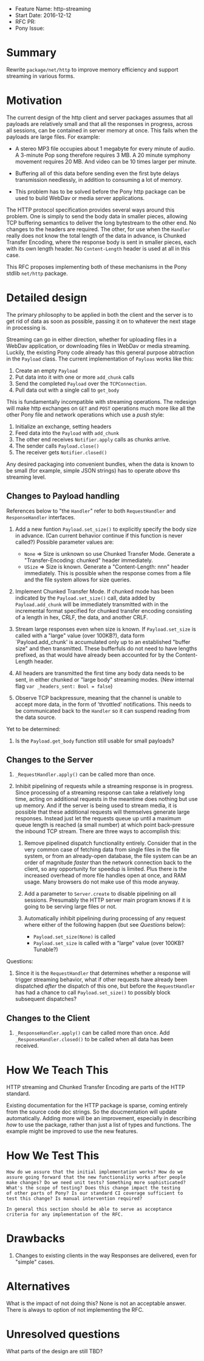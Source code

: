 - Feature Name: http-streaming
- Start Date: 2016-12-12
- RFC PR:
- Pony Issue:

# Summary

Rewrite `package/net/http` to improve memory efficiency and support streaming in various forms.

# Motivation

The current design of the http client and server packages assumes that all payloads are relatively small and that all the responses in progress, across all sessions, can be contained in server memory at once.  This fails when the payloads are large files.  For example:

* A stereo MP3 file occupies about 1 megabyte for every minute of audio.  A 3-minute Pop song therefore requires 3 MB.  A 20 minute symphony movement requires 20 MB.  And video can be 10 times larger per minute.

* Buffering all of this data before sending even the first byte delays transmission needlessly, in addition to consuming a lot of memory.

* This problem has to be solved before the Pony http package can be used to build WebDav or media server applications.

The HTTP protocol specification provides several ways around this problem.  One is simply to send the body data in smaller pieces, allowing TCP buffering semantics to deliver the long bytestream to the other end.  No changes to the headers are required.  The other, for use when the `Handler` really does not know the total length of the data in advance, is Chunked Transfer Encoding, where the response body is sent in smaller pieces, each with its own length header.  No `Content-Length` header is used at all in this case.

This RFC proposes implementing both of these mechanisms in the Pony stdlib `net/http` package.

# Detailed design

The primary philosophy to be applied in both the client and the server is to get rid of data as soon as possible, passing it on to whatever the next stage in processing is.

Streaming can go in either direction, whether for uploading files in a WebDav application, or downloading files in WebDav or media streaming.  Luckily, the existing Pony code already has this general purpose abtraction in the `Payload` class.  The current implementation of `Payloas` works like this:

1. Create an empty `Payload`
2. Put data into it with one or more `add_chunk` calls
3. Send the completed `Payload` over the `TCPConnection`.
4. Pull data out with a single call to `get_body`

This is fundamentally incompatible with streaming operations.  The redesign will make http exchanges on `GET` and `POST` operations much more like all the other Pony file and network operations which use a *push* style:

1. Initialize an exchange, setting headers
2. Feed data into the `Payload` with `add_chunk`
3. The other end receives `Notifier.apply` calls as chunks arrive.
4. The sender calls `Payload.close()`
5. The receiver gets `Notifier.closed()`

Any desired packaging into convenient bundles, when the data is known to be small (for example, simple JSON strings) has to operate *above* ths streaming level.

## Changes to Payload handling

References below to "the `Handler`" refer to both `RequestHandler` and `ResponseHandler` interfaces.

1. Add a new funtion `Payload.set_size()` to explicitly specify the body size in advance.  (Can current behavior continue if this function is never called?)  Possible parameter values are:
    * `None` => Size is unknown so use Chunked Transfer Mode.  Generate a "Transfer-Encoding: chunked" header immediately.
    * `USize` => Size is known.  Generate a "Content-Length: nnn" header immediately.  This is possible when the response comes from a file and the file system allows for size queries.

2. Implement Chunked Transfer Mode.  If chunked mode has been indicated by the `Payload.set_size()` call, data added by `Payload.add_chunk` will be immediately transmitted with in the incremental format specified for chunked transfer encoding consisting of a length in hex, CRLF, the data, and another CRLF.

3. Stream large responses even when size is known.  If `Payload.set_size` is called with a "large" value (over 100KB?), data form `Payload.add_chunk' is accumulated only up to an established "buffer size" and then transmitted.  These bufferfuls do not need to have lengths prefixed, as that would have already been accounted for by the Content-Length header.

4. All headers are transmitted the first time any body data needs to be sent, in either chunked or "large body" streaming modes.  (New internal flag `var _headers_sent: Bool = false`)

5. Observe TCP backpressure, meaning that the channel is unable to accept more data, in the form of 'throttled' notifications.  This needs to be communicated back to the `Handler` so it can suspend reading from the data source.

Yet to be determined:

1. Is the `Payload.get_body` function still usable for small payloads?

## Changes to the Server

1. `_RequestHandler.apply()` can be called more than once.

2. Inhibit pipelining of requests while a streaming response is in progress.  Since processing of a streaming response can take a relatively long time, acting on additional requests in the meantime does nothing but use up memory. And if the server is being used to stream media, it is possible that these additional requests will themselves generate large responses.   Instead just let the requests queue up until a maximum queue length is reached (a small number) at which point back-pressure the inbound TCP stream.  There are three ways to accomplish this:

    1. Remove pipelined dispatch functionality entirely.  Consider that in the very common case of fetching data from single files in the file system, or from an already-open database, the file system can be an order of magnitude *faster* than the network connection back to the client, so any opportunity for speedup is limited.  Plus there is the increased overhead of more file handles open at once, and RAM usage.  Many browsers do not make use of this mode anyway.

    2. Add a parameter to `Server.create` to disable pipelining on all sessions.  Presumably the HTTP server main program knows if it is going to be serving large files or not.

    3. Automatically inhibit pipelining during processing of any request where either of the following happen (but see _Questions_ below):
        * `Payload.set_size(None)` is called
        * `Payload.set_size` is called with a "large" value (over 100KB?  Tunable?)

Questions:

1. Since it is the `RequestHandler` that determines whether a response will trigger streaming behavior, what if other requests have already been dispatched _after_ the dispatch of this one, but before the `RequestHandler` has had a chance to call `Payload.set_size()` to possibly block subsequent dispatches?

## Changes to the Client

1. `_ResponseHandler.apply()` can be called more than once.  Add `_ResponseHandler.closed()` to be called when all data has been received.

# How We Teach This

HTTP streaming and Chunked Transfer Encoding are parts of the HTTP standard.

Existing documentation for the HTTP package is sparse, coming entirely from the source code doc strings. So the doucmentation will update automatically. Adding more will be an improvement, especially in describing *how* to use the package, rather than just a list of types and functions.  The example might be improved to use the new features.

# How We Test This
```
How do we assure that the initial implementation works? How do we
assure going forward that the new functionality works after people
make changes? Do we need unit tests? Something more sophisticated?
What's the scope of testing? Does this change impact the testing
of other parts of Pony? Is our standard CI coverage sufficient to
test this change? Is manual intervention required?

In general this section should be able to serve as acceptance
criteria for any implementation of the RFC.
```
# Drawbacks

1. Changes to existing clients in the way Responses are delivered, even for "simple" cases.

# Alternatives

What is the impact of not doing this?
None is not an acceptable answer. There is always to option of not implementing the RFC.

# Unresolved questions

What parts of the design are still TBD?
